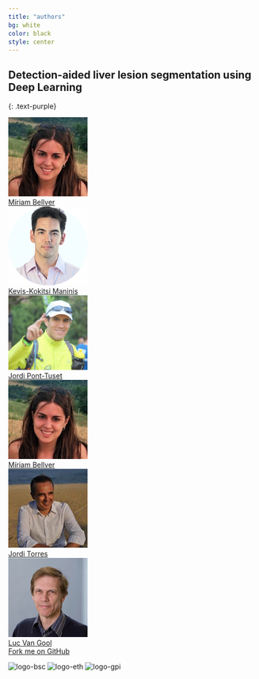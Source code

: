 ```yaml
---
title: "authors"
bg: white
color: black
style: center
---
```


## Detection-aided liver lesion segmentation using Deep Learning
{: .text-purple}

<div class="author">
    <a href="https://imatge.upc.edu/web/people/miriam-bellver/" target="_blank">
      <div class="autorphoto"><img src="./assets/authors/MiriamBellver160x160.jpg"></div>
      <div>Míriam Bellver</div>
    </a>
</div>
<div class="author">
    <a href="http://www.vision.ee.ethz.ch/~kmaninis/" target="_blank">
      <div class="autorphoto"><img src="./assets/authors/KManinis160x160.jpg"></div>
      <div>Kevis-Kokitsi Maninis</div>
    </a>
</div>
<div class="author">
    <a href="http://jponttuset.cat/publications/" target="_blank">
      <div class="autorphoto"><img src="./assets/authors/JordiPont160x160.png"></div>
      <div>Jordi Pont-Tuset</div>
    </a>
</div>
<div class="author">
    <a href="https://imatge.upc.edu/web/people/xavier-giro/" target="_blank">
      <div class="autorphoto"><img src="./assets/authors/MiriamBellver160x160.jpg"></div>
      <div>Míriam Bellver</div>
    </a>
</div>
<div class="author">
    <a href="http://www.jorditorres.org/" target="_blank">
      <div class="autorphoto"><img src="./assets/authors/JordiTorres160x160.jpg"></div>
      <div>Jordi Torres</div>
    </a>
</div>
<div class="author">
    <a href="https://www.vision.ee.ethz.ch/en/members/get_member.cgi?id=1/" target="_blank">
      <div class="autorphoto"><img src="./assets/authors/lucvangool160x160.jpg"></div>
      <div>Luc Van Gool</div>
    </a>
</div>

<span id="forkongithub">
  <a href="{{ site.source_link }}" class="bg-blue">
    Fork me on GitHub
  </a>
</span>

![logo-bsc](https://github.com/imatge-upc/medical-2017-liver/blob/gh-pages/assets/logos/bsc320x86.png?raw=true)
![logo-eth](https://github.com/imatge-upc/medical-2017-liver/blob/gh-pages/assets/logos/ethzurich_smaller.png?raw=true)
![logo-gpi](https://github.com/imatge-upc/medical-2017-liver/blob/gh-pages/assets/logos/gpi320x70.png?raw=true)


<!--
#### [Barcelona Supercomputing Center](https://www.bsc.es/)
#### [ETH Zürich: Computer Vision Lab](http://www.vision.ee.ethz.ch/en/)
#### [Universitat Politècnica de Catalunya](https://imatge.upc.edu/web/)
-->


